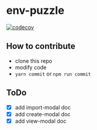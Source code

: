 # env-puzzle

[![codecov](https://codecov.io/gh/FireBushtree/env-puzzle/branch/master/graph/badge.svg?token=7FAMWVIJJW)](https://codecov.io/gh/FireBushtree/env-puzzle)

## How to contribute

* clone this repo
* modify code
* `yarn commit` or `npm run commit`

## ToDo

* [x] add import-modal doc
* [x] add create-modal doc
* [x] add view-modal doc
